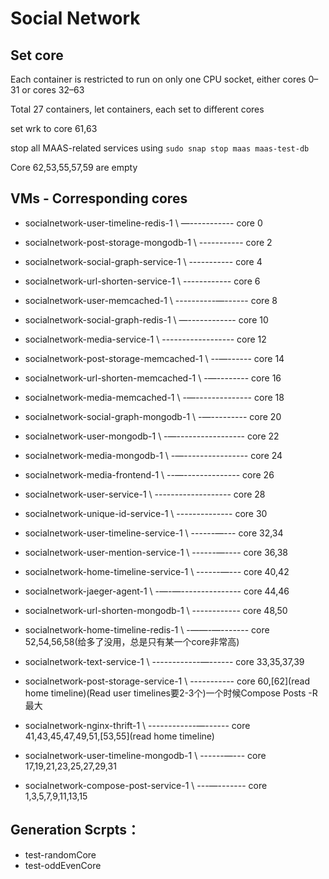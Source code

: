 # Social Network
## Set core
Each container is restricted to run on only one CPU socket, either cores 0–31 or cores 32–63

Total 27 containers, let containers, each set to different cores

set wrk to core 61,63

stop all MAAS-related services using `sudo snap stop maas maas-test-db`

Core 62,53,55,57,59 are empty

## VMs - Corresponding cores

* socialnetwork-user-timeline-redis-1 \ —----------- core 0
* socialnetwork-post-storage-mongodb-1 \ ----------- core 2
* socialnetwork-social-graph-service-1 \ ----------- core 4
* socialnetwork-url-shorten-service-1 \ ------------ core 6
* socialnetwork-user-memcached-1 \ ----------—------ core 8

* socialnetwork-social-graph-redis-1 \ —------------ core 10
* socialnetwork-media-service-1 \ ------------------ core 12

* socialnetwork-post-storage-memcached-1 \ --—------ core 14
* socialnetwork-url-shorten-memcached-1 \ -—-------- core 16
* socialnetwork-media-memcached-1 \ -—-------------- core 18
* socialnetwork-social-graph-mongodb-1 \ -—--------- core 20
* socialnetwork-user-mongodb-1 \ -—----------------- core 22
* socialnetwork-media-mongodb-1 \ -—---------------- core 24
* socialnetwork-media-frontend-1 \ --—-------------- core 26
* socialnetwork-user-service-1 \ ------------------- core 28
* socialnetwork-unique-id-service-1 \ -------------- core 30

* socialnetwork-user-timeline-service-1 \ ------—--- core 32,34
* socialnetwork-user-mention-service-1 \ ------—---- core 36,38
* socialnetwork-home-timeline-service-1 \ ------—--- core 40,42

* socialnetwork-jaeger-agent-1 \ -—-—--------------- core 44,46
* socialnetwork-url-shorten-mongodb-1 \ ------------ core 48,50




* socialnetwork-home-timeline-redis-1 \ -——-—------- core 52,54,56,58(给多了没用，总是只有某一个core非常高)
* socialnetwork-text-service-1 \ ------------—------ core 33,35,37,39


* socialnetwork-post-storage-service-1 \ ----------- core 60,[62](read home timeline)(Read user timelines要2-3个)一个时候Compose Posts -R最大
* socialnetwork-nginx-thrift-1 \ ------------—------ core 41,43,45,47,49,51,[53,55](read home timeline)



* socialnetwork-user-timeline-mongodb-1 \ ------—--- core 17,19,21,23,25,27,29,31
* socialnetwork-compose-post-service-1 \ ---—------- core 1,3,5,7,9,11,13,15





## Generation Scrpts：
* test-randomCore
* test-oddEvenCore
